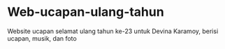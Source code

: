 # Web-ucapan-ulang-tahun
Website ucapan selamat ulang tahun ke-23 untuk Devina Karamoy, berisi ucapan, musik, dan foto
